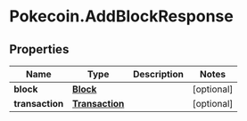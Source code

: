 # Pokecoin.AddBlockResponse

## Properties

Name | Type | Description | Notes
------------ | ------------- | ------------- | -------------
**block** | [**Block**](Block.md) |  | [optional] 
**transaction** | [**Transaction**](Transaction.md) |  | [optional] 


